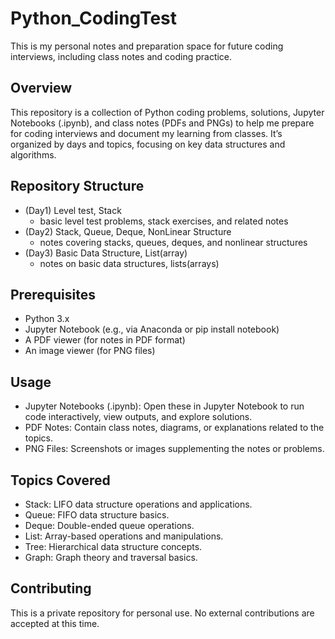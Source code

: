 # Python_CodingTest
This is my personal notes and preparation space for future coding interviews, including class notes and coding practice.

## Overview
This repository is a collection of Python coding problems, solutions, Jupyter Notebooks (.ipynb), and class notes (PDFs and PNGs) to help me prepare for coding interviews and document my learning from classes. It’s organized by days and topics, focusing on key data structures and algorithms.

## Repository Structure
- (Day1) Level test, Stack
   - basic level test problems, stack exercises, and related notes 
- (Day2) Stack, Queue, Deque, NonLinear Structure
   - notes covering stacks, queues, deques, and nonlinear structures
- (Day3) Basic Data Structure, List(array)
   - notes on basic data structures, lists(arrays)

## Prerequisites
- Python 3.x
- Jupyter Notebook (e.g., via Anaconda or pip install notebook)
- A PDF viewer (for notes in PDF format)
- An image viewer (for PNG files)

## Usage
- Jupyter Notebooks (.ipynb): Open these in Jupyter Notebook to run code interactively, view outputs, and explore solutions.
- PDF Notes: Contain class notes, diagrams, or explanations related to the topics.
- PNG Files: Screenshots or images supplementing the notes or problems.

## Topics Covered
- Stack: LIFO data structure operations and applications.
- Queue: FIFO data structure basics.
- Deque: Double-ended queue operations.
- List: Array-based operations and manipulations.
- Tree: Hierarchical data structure concepts.
- Graph: Graph theory and traversal basics.

## Contributing
This is a private repository for personal use. No external contributions are accepted at this time.
